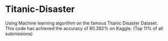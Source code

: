 # Titanic-Disaster
Using Machine learning algorithm on the famous Titanic Disaster Dataset. <br />
This code has achieved the accuracy of 80.382% on Kaggle. (Top 11% of all submissions)
